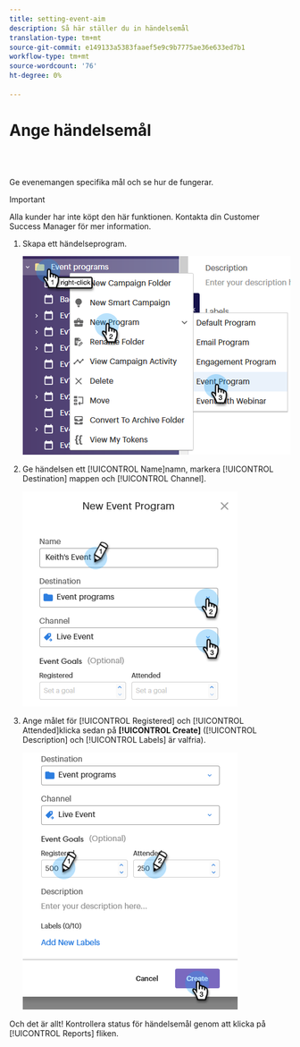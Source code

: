 ```yaml
---
title: setting-event-aim
description: Så här ställer du in händelsemål
translation-type: tm+mt
source-git-commit: e149133a5383faaef5e9c9b7775ae36e633ed7b1
workflow-type: tm+mt
source-wordcount: '76'
ht-degree: 0%

---
```



# Ange händelsemål

<br> 

Ge evenemangen specifika mål och se hur de fungerar.

>[!IMPORTANT]
>Alla kunder har inte köpt den här funktionen. Kontakta din Customer Success Manager för mer information.

1. Skapa ett händelseprogram.

   ![Bild ett](/help/sky/assets/event-programs/setting-event-goals/setting-event-goals-1.png)

1. Ge händelsen ett [!UICONTROL Name]namn, markera [!UICONTROL Destination] mappen och [!UICONTROL Channel].

   ![Bild två](/help/sky/assets/event-programs/setting-event-goals/setting-event-goals-2.png)

1. Ange målet för [!UICONTROL Registered] och [!UICONTROL Attended]klicka sedan på **[!UICONTROL Create]** ([!UICONTROL Description] och [!UICONTROL Labels] är valfria).

   ![Bild ett](/help/sky/assets/event-programs/setting-event-goals/setting-event-goals-3.png)

Och det är allt! Kontrollera status för händelsemål genom att klicka på [!UICONTROL Reports] fliken.
